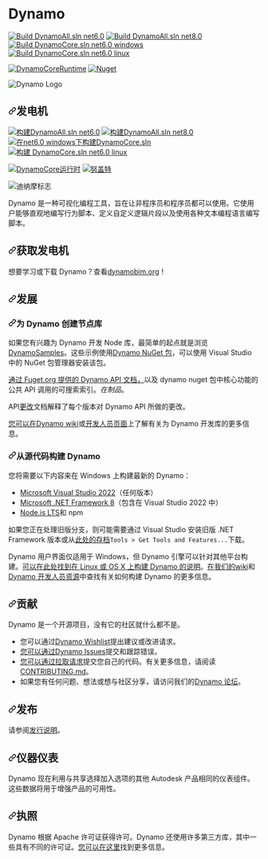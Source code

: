 # Dynamo

[![Build DynamoAll.sln net6.0](https://github.com/DynamoDS/Dynamo/actions/workflows/build_dynamo_all_net6.0.yml/badge.svg)](https://github.com/DynamoDS/Dynamo/actions/workflows/build_dynamo_all_net6.0.yml)
[![Build DynamoAll.sln net8.0](https://github.com/DynamoDS/Dynamo/actions/workflows/build_dynamo_all_net8.0.yml/badge.svg)](https://github.com/DynamoDS/Dynamo/actions/workflows/build_dynamo_all_net8.0.yml)
[![Build DynamoCore.sln net6.0 windows](https://github.com/DynamoDS/Dynamo/actions/workflows/build_dynamo_core_net6.0_windows.yml/badge.svg)](https://github.com/DynamoDS/Dynamo/actions/workflows/build_dynamo_core_net6.0_windows.yml)
[![Build DynamoCore.sln net6.0 linux](https://github.com/DynamoDS/Dynamo/actions/workflows/build_dynamo_core_net6.0_linux.yml/badge.svg)](https://github.com/DynamoDS/Dynamo/actions/workflows/build_dynamo_core_net6.0_linux.yml)

[![DynamoCoreRuntime](https://img.shields.io/github/v/release/DynamoDS/Dynamo?logo=github&label=DynamoCoreRuntime)](https://github.com/DynamoDS/Dynamo/releases/latest)
[![Nuget](https://img.shields.io/nuget/v/DynamoVisualProgramming.Core?logo=nuget)](https://www.nuget.org/packages/DynamoVisualProgramming.Core)

<picture>
  <source media="(prefers-color-scheme: dark)" srcset="https://raw.githubusercontent.com/DynamoDS/Dynamo/master/doc/distrib/Images/dynamo_logo_light.png">
  <source media="(prefers-color-scheme: light)" srcset="https://raw.githubusercontent.com/DynamoDS/Dynamo/master/doc/distrib/Images/dynamo_logo_dark.png">
  <img alt="Dynamo Logo" src="https://raw.githubusercontent.com/DynamoDS/Dynamo/master/doc/distrib/Images/dynamo_logo_dark.png">
</picture>

<div class="Box-sc-g0xbh4-0 bJMeLZ js-snippet-clipboard-copy-unpositioned" data-hpc="true"><article class="markdown-body entry-content container-lg" itemprop="text"><h1 tabindex="-1" dir="auto"><a id="user-content-dynamo" class="anchor" aria-hidden="true" tabindex="-1" href="#dynamo"><svg class="octicon octicon-link" viewBox="0 0 16 16" version="1.1" width="16" height="16" aria-hidden="true"><path d="m7.775 3.275 1.25-1.25a3.5 3.5 0 1 1 4.95 4.95l-2.5 2.5a3.5 3.5 0 0 1-4.95 0 .751.751 0 0 1 .018-1.042.751.751 0 0 1 1.042-.018 1.998 1.998 0 0 0 2.83 0l2.5-2.5a2.002 2.002 0 0 0-2.83-2.83l-1.25 1.25a.751.751 0 0 1-1.042-.018.751.751 0 0 1-.018-1.042Zm-4.69 9.64a1.998 1.998 0 0 0 2.83 0l1.25-1.25a.751.751 0 0 1 1.042.018.751.751 0 0 1 .018 1.042l-1.25 1.25a3.5 3.5 0 1 1-4.95-4.95l2.5-2.5a3.5 3.5 0 0 1 4.95 0 .751.751 0 0 1-.018 1.042.751.751 0 0 1-1.042.018 1.998 1.998 0 0 0-2.83 0l-2.5 2.5a1.998 1.998 0 0 0 0 2.83Z"></path></svg></a><font style="vertical-align: inherit;"><font style="vertical-align: inherit;">发电机</font></font></h1>
<p dir="auto"><a href="https://github.com/DynamoDS/Dynamo/actions/workflows/build_dynamo_all_net6.0.yml"><img src="https://github.com/DynamoDS/Dynamo/actions/workflows/build_dynamo_all_net6.0.yml/badge.svg" alt="构建DynamoAll.sln net6.0" style="max-width: 100%;"></a>
<a href="https://github.com/DynamoDS/Dynamo/actions/workflows/build_dynamo_all_net8.0.yml"><img src="https://github.com/DynamoDS/Dynamo/actions/workflows/build_dynamo_all_net8.0.yml/badge.svg" alt="构建DynamoAll.sln net8.0" style="max-width: 100%;"></a>
<a href="https://github.com/DynamoDS/Dynamo/actions/workflows/build_dynamo_core_net6.0_windows.yml"><img src="https://github.com/DynamoDS/Dynamo/actions/workflows/build_dynamo_core_net6.0_windows.yml/badge.svg" alt="在net6.0 windows下构建DynamoCore.sln" style="max-width: 100%;"></a>
<a href="https://github.com/DynamoDS/Dynamo/actions/workflows/build_dynamo_core_net6.0_linux.yml"><img src="https://github.com/DynamoDS/Dynamo/actions/workflows/build_dynamo_core_net6.0_linux.yml/badge.svg" alt="构建 DynamoCore.sln net6.0 linux" style="max-width: 100%;"></a></p>
<p dir="auto"><a href="https://github.com/DynamoDS/Dynamo/releases/latest"><img src="https://camo.githubusercontent.com/6b63ce4a544e8e4336c46d942a44dd9c94e1f7b94bdbba3ea9b8265ec0483719/68747470733a2f2f696d672e736869656c64732e696f2f6769746875622f762f72656c656173652f44796e616d6f44532f44796e616d6f3f6c6f676f3d676974687562266c6162656c3d44796e616d6f436f726552756e74696d65" alt="DynamoCore运行时" data-canonical-src="https://img.shields.io/github/v/release/DynamoDS/Dynamo?logo=github&amp;label=DynamoCoreRuntime" style="max-width: 100%;"></a>
<a href="https://www.nuget.org/packages/DynamoVisualProgramming.Core" rel="nofollow"><img src="https://camo.githubusercontent.com/e416e957f94f677ce56d18e18edfdaf47f5b5f290b150db09a43223937c44029/68747470733a2f2f696d672e736869656c64732e696f2f6e756765742f762f44796e616d6f56697375616c50726f6772616d6d696e672e436f72653f6c6f676f3d6e75676574" alt="努盖特" data-canonical-src="https://img.shields.io/nuget/v/DynamoVisualProgramming.Core?logo=nuget" style="max-width: 100%;"></a></p>
<themed-picture data-catalyst-inline="true" data-catalyst=""><picture>
  <source media="(prefers-color-scheme: dark)" srcset="https://raw.githubusercontent.com/DynamoDS/Dynamo/master/doc/distrib/Images/dynamo_logo_light.png">
  <source media="(prefers-color-scheme: light)" srcset="https://raw.githubusercontent.com/DynamoDS/Dynamo/master/doc/distrib/Images/dynamo_logo_dark.png">
  <img alt="迪纳摩标志" src="https://raw.githubusercontent.com/DynamoDS/Dynamo/master/doc/distrib/Images/dynamo_logo_dark.png" style="visibility:visible;max-width:100%;">
</picture></themed-picture>
<p dir="auto"><font style="vertical-align: inherit;"><font style="vertical-align: inherit;">Dynamo 是一种可视化编程工具，旨在让非程序员和程序员都可以使用。</font><font style="vertical-align: inherit;">它使用户能够直观地编写行为脚本、定义自定义逻辑片段以及使用各种文本编程语言编写脚本。</font></font></p>
<h2 tabindex="-1" dir="auto"><a id="user-content-get-dynamo" class="anchor" aria-hidden="true" tabindex="-1" href="#get-dynamo"><svg class="octicon octicon-link" viewBox="0 0 16 16" version="1.1" width="16" height="16" aria-hidden="true"><path d="m7.775 3.275 1.25-1.25a3.5 3.5 0 1 1 4.95 4.95l-2.5 2.5a3.5 3.5 0 0 1-4.95 0 .751.751 0 0 1 .018-1.042.751.751 0 0 1 1.042-.018 1.998 1.998 0 0 0 2.83 0l2.5-2.5a2.002 2.002 0 0 0-2.83-2.83l-1.25 1.25a.751.751 0 0 1-1.042-.018.751.751 0 0 1-.018-1.042Zm-4.69 9.64a1.998 1.998 0 0 0 2.83 0l1.25-1.25a.751.751 0 0 1 1.042.018.751.751 0 0 1 .018 1.042l-1.25 1.25a3.5 3.5 0 1 1-4.95-4.95l2.5-2.5a3.5 3.5 0 0 1 4.95 0 .751.751 0 0 1-.018 1.042.751.751 0 0 1-1.042.018 1.998 1.998 0 0 0-2.83 0l-2.5 2.5a1.998 1.998 0 0 0 0 2.83Z"></path></svg></a><font style="vertical-align: inherit;"><font style="vertical-align: inherit;">获取发电机</font></font></h2>
<p dir="auto"><font style="vertical-align: inherit;"><font style="vertical-align: inherit;">想要学习或下载 Dynamo？</font><font style="vertical-align: inherit;">查看</font></font><a href="https://dynamobim.org/" rel="nofollow"><font style="vertical-align: inherit;"><font style="vertical-align: inherit;">dynamobim.org</font></font></a><font style="vertical-align: inherit;"><font style="vertical-align: inherit;">！</font></font></p>
<h2 tabindex="-1" dir="auto"><a id="user-content-develop" class="anchor" aria-hidden="true" tabindex="-1" href="#develop"><svg class="octicon octicon-link" viewBox="0 0 16 16" version="1.1" width="16" height="16" aria-hidden="true"><path d="m7.775 3.275 1.25-1.25a3.5 3.5 0 1 1 4.95 4.95l-2.5 2.5a3.5 3.5 0 0 1-4.95 0 .751.751 0 0 1 .018-1.042.751.751 0 0 1 1.042-.018 1.998 1.998 0 0 0 2.83 0l2.5-2.5a2.002 2.002 0 0 0-2.83-2.83l-1.25 1.25a.751.751 0 0 1-1.042-.018.751.751 0 0 1-.018-1.042Zm-4.69 9.64a1.998 1.998 0 0 0 2.83 0l1.25-1.25a.751.751 0 0 1 1.042.018.751.751 0 0 1 .018 1.042l-1.25 1.25a3.5 3.5 0 1 1-4.95-4.95l2.5-2.5a3.5 3.5 0 0 1 4.95 0 .751.751 0 0 1-.018 1.042.751.751 0 0 1-1.042.018 1.998 1.998 0 0 0-2.83 0l-2.5 2.5a1.998 1.998 0 0 0 0 2.83Z"></path></svg></a><font style="vertical-align: inherit;"><font style="vertical-align: inherit;">发展</font></font></h2>
<h3 tabindex="-1" dir="auto"><a id="user-content-create-a-node-library-for-dynamo" class="anchor" aria-hidden="true" tabindex="-1" href="#create-a-node-library-for-dynamo"><svg class="octicon octicon-link" viewBox="0 0 16 16" version="1.1" width="16" height="16" aria-hidden="true"><path d="m7.775 3.275 1.25-1.25a3.5 3.5 0 1 1 4.95 4.95l-2.5 2.5a3.5 3.5 0 0 1-4.95 0 .751.751 0 0 1 .018-1.042.751.751 0 0 1 1.042-.018 1.998 1.998 0 0 0 2.83 0l2.5-2.5a2.002 2.002 0 0 0-2.83-2.83l-1.25 1.25a.751.751 0 0 1-1.042-.018.751.751 0 0 1-.018-1.042Zm-4.69 9.64a1.998 1.998 0 0 0 2.83 0l1.25-1.25a.751.751 0 0 1 1.042.018.751.751 0 0 1 .018 1.042l-1.25 1.25a3.5 3.5 0 1 1-4.95-4.95l2.5-2.5a3.5 3.5 0 0 1 4.95 0 .751.751 0 0 1-.018 1.042.751.751 0 0 1-1.042.018 1.998 1.998 0 0 0-2.83 0l-2.5 2.5a1.998 1.998 0 0 0 0 2.83Z"></path></svg></a><font style="vertical-align: inherit;"><font style="vertical-align: inherit;">为 Dynamo 创建节点库</font></font></h3>
<p dir="auto"><font style="vertical-align: inherit;"><font style="vertical-align: inherit;">如果您有兴趣为 Dynamo 开发 Node 库，最简单的起点就是浏览</font></font><a href="https://github.com/DynamoDS/DynamoSamples"><font style="vertical-align: inherit;"><font style="vertical-align: inherit;">DynamoSamples</font></font></a><font style="vertical-align: inherit;"><font style="vertical-align: inherit;">。</font><font style="vertical-align: inherit;">这些示例使用</font></font><a href="https://www.nuget.org/packages?q=DynamoVisualProgramming" rel="nofollow"><font style="vertical-align: inherit;"><font style="vertical-align: inherit;">Dynamo NuGet 包</font></font></a><font style="vertical-align: inherit;"><font style="vertical-align: inherit;">，可以使用 Visual Studio 中的 NuGet 包管理器安装该包。</font></font></p>
<p dir="auto"><a href="https://www.fuget.org/packages/DynamoVisualProgramming.Core/" rel="nofollow"><font style="vertical-align: inherit;"><font style="vertical-align: inherit;">通过 Fuget.org 提供的 Dynamo API 文档，</font></font></a><font style="vertical-align: inherit;"><font style="vertical-align: inherit;">以及 dynamo nuget 包中核心功能的公共 API 调用的可搜索索引。</font></font><em><font style="vertical-align: inherit;"><font style="vertical-align: inherit;">在制品</font></font></em><font style="vertical-align: inherit;"><font style="vertical-align: inherit;">。</font></font></p>
<p dir="auto"><font style="vertical-align: inherit;"><font style="vertical-align: inherit;">API</font></font><a href="https://github.com/DynamoDS/Dynamo/wiki/API-Changes"><font style="vertical-align: inherit;"><font style="vertical-align: inherit;">更改</font></font></a><font style="vertical-align: inherit;"><font style="vertical-align: inherit;">文档解释了每个版本对 Dynamo API 所做的更改。</font></font></p>
<p dir="auto"><font style="vertical-align: inherit;"></font><a href="https://github.com/DynamoDS/Dynamo/wiki/Zero-Touch-Plugin-Development"><font style="vertical-align: inherit;"><font style="vertical-align: inherit;">您可以在Dynamo wiki</font></font></a><font style="vertical-align: inherit;"><font style="vertical-align: inherit;">或</font></font><a href="https://developer.dynamobim.org/" rel="nofollow"><font style="vertical-align: inherit;"><font style="vertical-align: inherit;">开发人员页面</font></font></a><font style="vertical-align: inherit;"><font style="vertical-align: inherit;">上了解有关为 Dynamo 开发库的更多信息</font><font style="vertical-align: inherit;">。</font></font></p>
<h3 tabindex="-1" dir="auto"><a id="user-content-build-dynamo-from-source" class="anchor" aria-hidden="true" tabindex="-1" href="#build-dynamo-from-source"><svg class="octicon octicon-link" viewBox="0 0 16 16" version="1.1" width="16" height="16" aria-hidden="true"><path d="m7.775 3.275 1.25-1.25a3.5 3.5 0 1 1 4.95 4.95l-2.5 2.5a3.5 3.5 0 0 1-4.95 0 .751.751 0 0 1 .018-1.042.751.751 0 0 1 1.042-.018 1.998 1.998 0 0 0 2.83 0l2.5-2.5a2.002 2.002 0 0 0-2.83-2.83l-1.25 1.25a.751.751 0 0 1-1.042-.018.751.751 0 0 1-.018-1.042Zm-4.69 9.64a1.998 1.998 0 0 0 2.83 0l1.25-1.25a.751.751 0 0 1 1.042.018.751.751 0 0 1 .018 1.042l-1.25 1.25a3.5 3.5 0 1 1-4.95-4.95l2.5-2.5a3.5 3.5 0 0 1 4.95 0 .751.751 0 0 1-.018 1.042.751.751 0 0 1-1.042.018 1.998 1.998 0 0 0-2.83 0l-2.5 2.5a1.998 1.998 0 0 0 0 2.83Z"></path></svg></a><font style="vertical-align: inherit;"><font style="vertical-align: inherit;">从源代码构建 Dynamo</font></font></h3>
<p dir="auto"><font style="vertical-align: inherit;"><font style="vertical-align: inherit;">您将需要以下内容来在 Windows 上构建最新的 Dynamo：</font></font></p>
<ul dir="auto">
<li><a href="https://visualstudio.microsoft.com/downloads/" rel="nofollow"><font style="vertical-align: inherit;"><font style="vertical-align: inherit;">Microsoft Visual Studio 2022</font></font></a><font style="vertical-align: inherit;"><font style="vertical-align: inherit;">（任何版本）</font></font></li>
<li><a href="https://dotnet.microsoft.com/en-us/download/dotnet/8.0" rel="nofollow"><font style="vertical-align: inherit;"><font style="vertical-align: inherit;">Microsoft .NET Framework 8</font></font></a><font style="vertical-align: inherit;"><font style="vertical-align: inherit;">（包含在 Visual Studio 2022 中）</font></font></li>
<li><a href="https://nodejs.org/en/download/" rel="nofollow"><font style="vertical-align: inherit;"><font style="vertical-align: inherit;">Node.js LTS</font></font></a><font style="vertical-align: inherit;"><font style="vertical-align: inherit;">和 npm</font></font></li>
</ul>
<p dir="auto"><font style="vertical-align: inherit;"><font style="vertical-align: inherit;">如果您正在处理旧版分支，则可能需要通过 Visual Studio 安装旧版 .NET Framework 版本或从</font><a href="https://www.microsoft.com/net/download/archives" rel="nofollow"><font style="vertical-align: inherit;">此处的存档</font></a></font><code>Tools &gt; Get Tools and Features...</code><font style="vertical-align: inherit;"><font style="vertical-align: inherit;">下载</font><font style="vertical-align: inherit;">。</font></font><a href="https://www.microsoft.com/net/download/archives" rel="nofollow"><font style="vertical-align: inherit;"></font></a><font style="vertical-align: inherit;"></font></p>
<p dir="auto"><font style="vertical-align: inherit;"><font style="vertical-align: inherit;">Dynamo 用户界面仅适用于 Windows，但 Dynamo 引擎可以针对其他平台构建。</font></font><a href="https://github.com/DynamoDS/Dynamo/wiki/Dynamo-on-Linux,-Mac"><font style="vertical-align: inherit;"><font style="vertical-align: inherit;">可以在此处找到在 Linux 或 OS X 上构建 Dynamo 的说明</font></font></a><font style="vertical-align: inherit;"><font style="vertical-align: inherit;">。</font></font><a href="https://github.com/DynamoDS/Dynamo/wiki"><font style="vertical-align: inherit;"><font style="vertical-align: inherit;">在我们的wiki</font></font></a><font style="vertical-align: inherit;"><font style="vertical-align: inherit;">和</font></font><a href="https://developer.dynamobim.org/" rel="nofollow"><font style="vertical-align: inherit;"><font style="vertical-align: inherit;">Dynamo 开发人员资源</font></font></a><font style="vertical-align: inherit;"><font style="vertical-align: inherit;">中查找有关如何构建 Dynamo 的更多信息</font><font style="vertical-align: inherit;">。</font></font></p>
<h2 tabindex="-1" dir="auto"><a id="user-content-contribute" class="anchor" aria-hidden="true" tabindex="-1" href="#contribute"><svg class="octicon octicon-link" viewBox="0 0 16 16" version="1.1" width="16" height="16" aria-hidden="true"><path d="m7.775 3.275 1.25-1.25a3.5 3.5 0 1 1 4.95 4.95l-2.5 2.5a3.5 3.5 0 0 1-4.95 0 .751.751 0 0 1 .018-1.042.751.751 0 0 1 1.042-.018 1.998 1.998 0 0 0 2.83 0l2.5-2.5a2.002 2.002 0 0 0-2.83-2.83l-1.25 1.25a.751.751 0 0 1-1.042-.018.751.751 0 0 1-.018-1.042Zm-4.69 9.64a1.998 1.998 0 0 0 2.83 0l1.25-1.25a.751.751 0 0 1 1.042.018.751.751 0 0 1 .018 1.042l-1.25 1.25a3.5 3.5 0 1 1-4.95-4.95l2.5-2.5a3.5 3.5 0 0 1 4.95 0 .751.751 0 0 1-.018 1.042.751.751 0 0 1-1.042.018 1.998 1.998 0 0 0-2.83 0l-2.5 2.5a1.998 1.998 0 0 0 0 2.83Z"></path></svg></a><font style="vertical-align: inherit;"><font style="vertical-align: inherit;">贡献</font></font></h2>
<p dir="auto"><font style="vertical-align: inherit;"><font style="vertical-align: inherit;">Dynamo 是一个开源项目，没有它的社区就什么都不是。</font></font></p>
<ul dir="auto">
<li><font style="vertical-align: inherit;"><font style="vertical-align: inherit;">您可以通过</font></font><a href="https://github.com/DynamoDS/DynamoWishlist/issues/new/choose"><font style="vertical-align: inherit;"><font style="vertical-align: inherit;">Dynamo Wishlist</font></font></a><font style="vertical-align: inherit;"><font style="vertical-align: inherit;">提出建议或改进请求。</font></font></li>
<li><font style="vertical-align: inherit;"></font><a href="https://github.com/DynamoDS/Dynamo/issues/new/choose"><font style="vertical-align: inherit;"><font style="vertical-align: inherit;">您可以通过Dynamo Issues</font></font></a><font style="vertical-align: inherit;"><font style="vertical-align: inherit;">提交和跟踪错误</font><font style="vertical-align: inherit;">。</font></font></li>
<li><font style="vertical-align: inherit;"></font><a href="https://github.com/DynamoDS/Dynamo/pulls"><font style="vertical-align: inherit;"><font style="vertical-align: inherit;">您可以通过拉取请求</font></font></a><font style="vertical-align: inherit;"><font style="vertical-align: inherit;">提交您自己的代码</font><font style="vertical-align: inherit;">。</font><font style="vertical-align: inherit;">有关更多信息，请阅读</font></font><a href="/DynamoDS/Dynamo/blob/master/CONTRIBUTING.md"><font style="vertical-align: inherit;"><font style="vertical-align: inherit;">CONTRIBUTING.md</font></font></a><font style="vertical-align: inherit;"><font style="vertical-align: inherit;">。</font></font></li>
<li><font style="vertical-align: inherit;"><font style="vertical-align: inherit;">如果您有任何问题、想法或想与社区分享，请访问我们的</font></font><a href="https://forum.dynamobim.com" rel="nofollow"><font style="vertical-align: inherit;"><font style="vertical-align: inherit;">Dynamo 论坛</font></font></a><font style="vertical-align: inherit;"><font style="vertical-align: inherit;">。</font></font></li>
</ul>
<h2 tabindex="-1" dir="auto"><a id="user-content-releases" class="anchor" aria-hidden="true" tabindex="-1" href="#releases"><svg class="octicon octicon-link" viewBox="0 0 16 16" version="1.1" width="16" height="16" aria-hidden="true"><path d="m7.775 3.275 1.25-1.25a3.5 3.5 0 1 1 4.95 4.95l-2.5 2.5a3.5 3.5 0 0 1-4.95 0 .751.751 0 0 1 .018-1.042.751.751 0 0 1 1.042-.018 1.998 1.998 0 0 0 2.83 0l2.5-2.5a2.002 2.002 0 0 0-2.83-2.83l-1.25 1.25a.751.751 0 0 1-1.042-.018.751.751 0 0 1-.018-1.042Zm-4.69 9.64a1.998 1.998 0 0 0 2.83 0l1.25-1.25a.751.751 0 0 1 1.042.018.751.751 0 0 1 .018 1.042l-1.25 1.25a3.5 3.5 0 1 1-4.95-4.95l2.5-2.5a3.5 3.5 0 0 1 4.95 0 .751.751 0 0 1-.018 1.042.751.751 0 0 1-1.042.018 1.998 1.998 0 0 0-2.83 0l-2.5 2.5a1.998 1.998 0 0 0 0 2.83Z"></path></svg></a><font style="vertical-align: inherit;"><font style="vertical-align: inherit;">发布</font></font></h2>
<p dir="auto"><font style="vertical-align: inherit;"><font style="vertical-align: inherit;">请参阅</font></font><a href="https://github.com/DynamoDS/Dynamo/wiki/Release-Notes"><font style="vertical-align: inherit;"><font style="vertical-align: inherit;">发行说明</font></font></a><font style="vertical-align: inherit;"><font style="vertical-align: inherit;">。</font></font></p>
<h2 tabindex="-1" dir="auto"><a id="user-content-instrumentation" class="anchor" aria-hidden="true" tabindex="-1" href="#instrumentation"><svg class="octicon octicon-link" viewBox="0 0 16 16" version="1.1" width="16" height="16" aria-hidden="true"><path d="m7.775 3.275 1.25-1.25a3.5 3.5 0 1 1 4.95 4.95l-2.5 2.5a3.5 3.5 0 0 1-4.95 0 .751.751 0 0 1 .018-1.042.751.751 0 0 1 1.042-.018 1.998 1.998 0 0 0 2.83 0l2.5-2.5a2.002 2.002 0 0 0-2.83-2.83l-1.25 1.25a.751.751 0 0 1-1.042-.018.751.751 0 0 1-.018-1.042Zm-4.69 9.64a1.998 1.998 0 0 0 2.83 0l1.25-1.25a.751.751 0 0 1 1.042.018.751.751 0 0 1 .018 1.042l-1.25 1.25a3.5 3.5 0 1 1-4.95-4.95l2.5-2.5a3.5 3.5 0 0 1 4.95 0 .751.751 0 0 1-.018 1.042.751.751 0 0 1-1.042.018 1.998 1.998 0 0 0-2.83 0l-2.5 2.5a1.998 1.998 0 0 0 0 2.83Z"></path></svg></a><font style="vertical-align: inherit;"><font style="vertical-align: inherit;">仪器仪表</font></font></h2>
<p dir="auto"><font style="vertical-align: inherit;"><font style="vertical-align: inherit;">Dynamo 现在利用与共享选择加入选项的其他 Autodesk 产品相同的仪表组件。</font><font style="vertical-align: inherit;">这些数据将用于增强产品的可用性。</font></font></p>
<h2 tabindex="-1" dir="auto"><a id="user-content-license" class="anchor" aria-hidden="true" tabindex="-1" href="#license"><svg class="octicon octicon-link" viewBox="0 0 16 16" version="1.1" width="16" height="16" aria-hidden="true"><path d="m7.775 3.275 1.25-1.25a3.5 3.5 0 1 1 4.95 4.95l-2.5 2.5a3.5 3.5 0 0 1-4.95 0 .751.751 0 0 1 .018-1.042.751.751 0 0 1 1.042-.018 1.998 1.998 0 0 0 2.83 0l2.5-2.5a2.002 2.002 0 0 0-2.83-2.83l-1.25 1.25a.751.751 0 0 1-1.042-.018.751.751 0 0 1-.018-1.042Zm-4.69 9.64a1.998 1.998 0 0 0 2.83 0l1.25-1.25a.751.751 0 0 1 1.042.018.751.751 0 0 1 .018 1.042l-1.25 1.25a3.5 3.5 0 1 1-4.95-4.95l2.5-2.5a3.5 3.5 0 0 1 4.95 0 .751.751 0 0 1-.018 1.042.751.751 0 0 1-1.042.018 1.998 1.998 0 0 0-2.83 0l-2.5 2.5a1.998 1.998 0 0 0 0 2.83Z"></path></svg></a><font style="vertical-align: inherit;"><font style="vertical-align: inherit;">执照</font></font></h2>
<p dir="auto"><font style="vertical-align: inherit;"><font style="vertical-align: inherit;">Dynamo 根据 Apache 许可证获得许可。</font><font style="vertical-align: inherit;">Dynamo 还使用许多第三方库，其中一些具有不同的许可证。</font></font><a href="/DynamoDS/Dynamo/blob/master/LICENSE.txt"><font style="vertical-align: inherit;"><font style="vertical-align: inherit;">您可以在这里</font></font></a><font style="vertical-align: inherit;"><font style="vertical-align: inherit;">找到更多信息</font><font style="vertical-align: inherit;">。</font></font></p>
</article></div>
